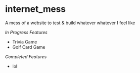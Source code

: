 # internet_mess
A mess of a website to test &amp; build whatever whatever I feel like

*In Progress Features*
- Trivia Game
- Golf Card Game

*Completed Features*
- lol
